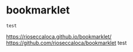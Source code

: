 # bookmarklet

```
test
```

https://rioseccaloca.github.io/bookmarklet/
https://github.com/rioseccaloca/bookmarklet
test

